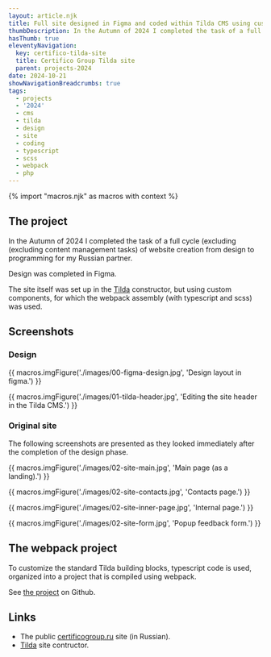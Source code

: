 ```yaml
---
layout: article.njk
title: Full site designed in Figma and coded within Tilda CMS using custom solutions
thumbDescription: In the Autumn of 2024 I completed the task of a full cycle (excluding (excluding content management tasks) of website creation from design to programming for my Russian partner.
hasThumb: true
eleventyNavigation:
  key: certifico-tilda-site
  title: Certifico Group Tilda site
  parent: projects-2024
date: 2024-10-21
showNavigationBreadcrumbs: true
tags:
  - projects
  - '2024'
  - cms
  - tilda
  - design
  - site
  - coding
  - typescript
  - scss
  - webpack
  - php
---
```


<!--
@changed 2024.10.23, 15:00
-->

{% import "macros.njk" as macros with context %}

## The project

In the Autumn of 2024 I completed the task of a full cycle (excluding (excluding content management tasks) of website creation from design to programming for my Russian partner.

Design was completed in Figma.

The site itself was set up in the [Tilda](https://tilda.cc/) constructor, but using custom components, for which the webpack assembly (with typescript and scss) was used.

## Screenshots

### Design

{{ macros.imgFigure('./images/00-figma-design.jpg', 'Design layout in figma.') }}

{{ macros.imgFigure('./images/01-tilda-header.jpg', 'Editing the site header in the Tilda CMS.') }}

### Original site

The following screenshots are presented as they looked immediately after the completion of the design phase.

{{ macros.imgFigure('./images/02-site-main.jpg', 'Main page (as a landing).') }}

{{ macros.imgFigure('./images/02-site-contacts.jpg', 'Contacts page.') }}

{{ macros.imgFigure('./images/02-site-inner-page.jpg', 'Internal page.') }}

{{ macros.imgFigure('./images/02-site-form.jpg', 'Popup feedback form.') }}

## The webpack project

To customize the standard Tilda building blocks, typescript code is used, organized into a project that is compiled using webpack.

See [the project](https://github.com/lilliputten/certifico-tilda-project-2024-10) on Github.

## Links

- The public [certificogroup.ru](https://certifico.tilda.ws/) site (in Russian).
- [Tilda](https://tilda.cc/) site contructor.
